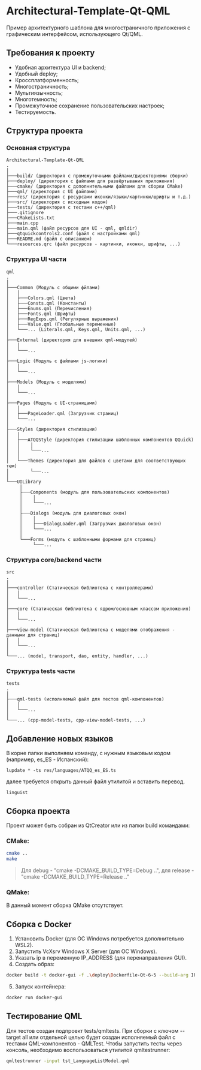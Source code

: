 # Architectural-Template-Qt-QML

Пример архитектурного шаблона для многостраничного приложения с графическим интерфейсом, использующего Qt/QML.

## Требования к проекту

- Удобная архитектура UI и backend;
- Удобный deploy;
- Кроссплатформенность;
- Многостраничность;
- Мультиязычность;
- Многотемность;
- Промежуточное сохранение пользовательских настроек;
- Тестируемость.

## Структура проекта
### Основная структура

```
Architectural-Template-Qt-QML
.
│
├───build/ (директория с промежуточными файлами/директориями сборки)
├───deploy/ (директория с файлами для развёртывания приложения)
├───cmake/ (директория с дополнительными файлами для сборки CMake)
├───qml/ (директория с UI файлами)
├───res/ (директория с ресурсами иконки/языки/картинки/шрифты и т.д.)
├───src/ (директория с исходным кодом)
├───tests/ (директория с тестами c++/qml)
├───.gitignore
├───CMakeLists.txt
├───main.cpp
├───main.qml (файл ресурсов для UI - qml, qmldir)
├───qtquickcontrols2.conf (файл с настройками qml)
├───README.md (файл с описанием)
└───resources.qrc (файл ресурсов - картинки, иконки, шрифты, ...)
```

### Структура UI части

```
qml
.
│
├───Common (Модуль с общими фйлами)
│   │
│   ├───Colors.qml (Цвета)
│   ├───Consts.qml (Константы)
│   ├───Enums.qml (Перечисления)
│   ├───Fonts.qml (Шрифты)
│   ├───RegExps.qml (Регулярные выражения)
│   ├───Value.qml (Глобальные переменные)
│   └───... (Literals.qml, Keys.qml, Units.qml, ...)
│
├───External (директория для внешних qml-модулей)
│   │
│   └───...
│
├───Logic (Модуль с файлами js-логики)
│   │
│   └───...
│
├───Models (Модуль с моделями)
│   │
│   └───...
│
├───Pages (Модуль с UI-страницами)
│   │
│   ├───PageLoader.qml (Загрузчик страниц)
│   └───...
│
├───Styles (директория стилизации)
│   │
│   ├───ATQQStyle (директория стилизации шаблонных компонентов QQuick)
│   │    │
│   │    └───...
│   │
│   └───Themes (директория для файлов с цветами для соответствующих тем)
│        └───...
│
└───UILibrary
     │
     ├───Components (модуль для пользовательских компонентов)
     │    │
     │    └───...
     │
     ├───Dialogs (модуль для диалоговых окон)
     │    │
     │    ├───DialogLoader.qml (Загрузчик диалоговых окон)
     │    └───...
     │
     └───Forms (модуль с шаблонными формами для страниц)
          └───...

```
### Структура core/backend части

```
src
.
│
├───controller (Статическая библиотека с контроллерами)
│   │
│   └───...
│
├───core (Статическая библиотека с ядром/основным классом приложения)
│   │
│   └───...
│
├───view-model (Статическая библиотека с моделями отображения - данными для страниц)
│   │
│   └───...
│
└───... (model, transport, dao, entity, handler, ...)
```

### Структура tests части

```
tests
.
│
├───qml-tests (исполняемый файл для тестов qml-компонентов)
│   │
│   └───...
│
└───... (cpp-model-tests, cpp-view-model-tests, ...)
```

## Добавление новых языков

В корне папки выполняем команду, с нужным языковым кодом (например, es_ES - Испанский):
```shell
lupdate * -ts res/languages/ATQQ_es_ES.ts
```
далее требуется открыть данный файл утилитой и вставить перевод.
```shell
linguist
```

## Сборка проекта

Проект может быть собран из QtCreator или из папки build командами:

### CMake:

```bash
cmake ..
make
```
> Для debug - "cmake -DCMAKE_BUILD_TYPE=Debug ..", для release - "cmake -DCMAKE_BUILD_TYPE=Release .."

### QMake:

В данный момент сборка QMake отсутствует.

## Сборка с Docker

1. Установить Docker (для ОС Windows потребуется дополнительно WSL2).
2. Запустить VcXsrv Windows X Server (для ОС Windows).
3. Указать ip в переменную IP_ADDRESS (для перенаправления GUI).
4. Создать образ:
```bash
docker build -t docker-gui -f .\deploy\Dockerfile-Qt-6-5 --build-arg IP_ADDRESS='your ip addres' .
```
5. Запуск контейнера:
```bash
docker run docker-gui
```

## Тестирование QML

Для тестов создан подпроект tests/qmltests. При сборки с ключом --target all или отдельной целью будет создан исполняемый файл с тестами QML-компонентов - QMLTest. Чтобы запустить тесты через консоль, необходимо воспользоваться утилитой qmltestrunner:
```bash
qmltestrunner -input tst_LanguageListModel.qml
```
